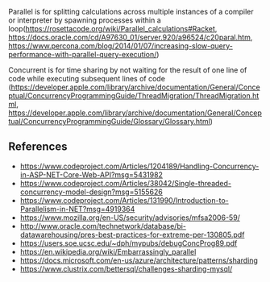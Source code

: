 Parallel is for splitting calculations across multiple instances of a compiler or interpreter by spawning processes within a loop(https://rosettacode.org/wiki/Parallel_calculations#Racket, https://docs.oracle.com/cd/A97630_01/server.920/a96524/c20paral.htm, https://www.percona.com/blog/2014/01/07/increasing-slow-query-performance-with-parallel-query-execution/)

Concurrent is for time sharing by not waiting for the result of one line of code while executing subsequent lines of code (https://developer.apple.com/library/archive/documentation/General/Conceptual/ConcurrencyProgrammingGuide/ThreadMigration/ThreadMigration.html, https://developer.apple.com/library/archive/documentation/General/Conceptual/ConcurrencyProgrammingGuide/Glossary/Glossary.html)

## References

* https://www.codeproject.com/Articles/1204189/Handling-Concurrency-in-ASP-NET-Core-Web-API?msg=5431982
* https://www.codeproject.com/Articles/38042/Single-threaded-concurrency-model-design?msg=5155626
* https://www.codeproject.com/Articles/131990/Introduction-to-Parallelism-in-NET?msg=4919364
* https://www.mozilla.org/en-US/security/advisories/mfsa2006-59/
* http://www.oracle.com/technetwork/database/bi-datawarehousing/pres-best-practices-for-extreme-per-130805.pdf
* https://users.soe.ucsc.edu/~dph/mypubs/debugConcProg89.pdf
* https://en.wikipedia.org/wiki/Embarrassingly_parallel
* https://docs.microsoft.com/en-us/azure/architecture/patterns/sharding
* https://www.clustrix.com/bettersql/challenges-sharding-mysql/